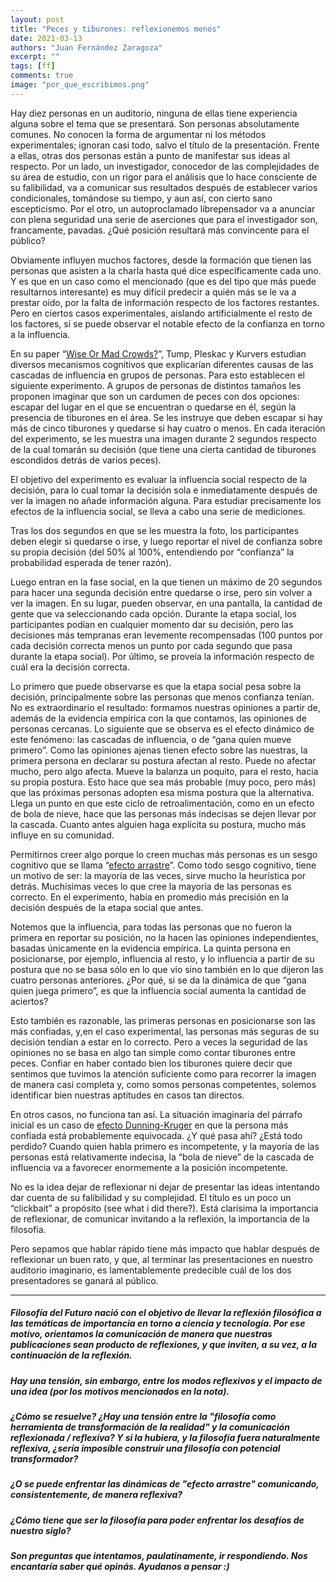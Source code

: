 ```yaml
---
layout: post
title: "Peces y tiburones: reflexionemos menos"
date: 2021-03-13
authors: "Juan Fernández Zaragoza"
excerpt: ""
tags: [ff]
comments: true
image: "por_que_escribimos.png"
---
```


Hay diez personas en un auditorio, ninguna de ellas tiene experiencia alguna sobre el tema que se presentará. Son personas absolutamente comunes. No conocen la forma de argumentar ni los métodos experimentales; ignoran casi todo, salvo el título de la presentación. Frente a ellas, otras dos personas están a punto de manifestar sus ideas al respecto. Por un lado, un investigador, conocedor de las complejidades de su área de estudio, con un rigor para el análisis que lo hace consciente de su falibilidad, va a comunicar sus resultados después de establecer varios condicionales, tomándose su tiempo, y aun así, con cierto sano escepticismo. Por el otro, un autoproclamado librepensador va a anunciar con plena seguridad una serie de aserciones que para el investigador son, francamente, pavadas. ¿Qué posición resultará más convincente para el público?

Obviamente influyen muchos factores, desde la formación que tienen las personas que asisten a la charla hasta qué dice específicamente cada uno. Y es que en un caso como el mencionado (que es del tipo que más puede resultarnos interesante) es muy difícil predecir a quién más se le va a prestar oído, por la falta de información respecto de los factores restantes. Pero en ciertos casos experimentales, aislando artificialmente el resto de los factores, sí se puede observar el notable efecto de la confianza en torno a la influencia.

En su paper “[Wise Or Mad Crowds?](https://advances.sciencemag.org/content/6/29/eabb0266)”, Tump, Pleskac y Kurvers estudian diversos mecanismos cognitivos que explicarían diferentes causas de las cascadas de influencia en grupos de personas. Para esto establecen el siguiente experimento. A grupos de personas de distintos tamaños les proponen imaginar que son un cardumen de peces con dos opciones: escapar del lugar en el que se encuentran o quedarse en él, según la presencia de tiburones en el área. Se les instruye que deben escapar si hay más de cinco tiburones y quedarse si hay cuatro o menos. En cada iteración del experimento, se les muestra una imagen durante 2 segundos respecto de la cual tomarán su decisión (que tiene una cierta cantidad de tiburones escondidos detrás de varios peces).

El objetivo del experimento es evaluar la influencia social respecto de la decisión, para lo cual tomar la decisión sola e inmediatamente después de ver la imagen no añade información alguna. Para estudiar precisamente los efectos de la influencia social, se lleva a cabo una serie de mediciones.

Tras los dos segundos en que se les muestra la foto, los participantes deben elegir si quedarse o irse, y luego reportar el nivel de confianza sobre su propia decisión (del 50% al 100%, entendiendo por “confianza” la probabilidad esperada de tener razón).

Luego entran en la fase social, en la que tienen un máximo de 20 segundos para hacer una segunda decisión entre quedarse o irse, pero sin volver a ver la imagen. En su lugar, pueden observar, en una pantalla, la cantidad de gente que va seleccionando cada opción. Durante la etapa social, los participantes podían en cualquier momento dar su decisión, pero las decisiones más tempranas eran levemente recompensadas (100 puntos por cada decisión correcta menos un punto por cada segundo que pasa durante la etapa social). Por último, se proveía la información respecto de cuál era la decisión correcta.

Lo primero que puede observarse es que la etapa social pesa sobre la decisión, principalmente sobre las personas que menos confianza tenían. No es extraordinario el resultado: formamos nuestras opiniones a partir de, además de la evidencia empírica con la que contamos, las opiniones de personas cercanas. Lo siguiente que se observa es el efecto dinámico de este fenómeno: las cascadas de influencia, o de “gana quien mueve primero”. Como las opiniones ajenas tienen efecto sobre las nuestras, la primera persona en declarar su postura afectan al resto. Puede no afectar mucho, pero algo afecta. Mueve la balanza un poquito, para el resto, hacia su propia postura. Esto hace que sea más probable (muy poco, pero más) que las próximas personas adopten esa misma postura que la alternativa. Llega un punto en que este ciclo de retroalimentación, como en un efecto de bola de nieve, hace que las personas más indecisas se dejen llevar por la cascada. Cuanto antes alguien haga explícita su postura, mucho
más influye en su comunidad.

Permitirnos creer algo porque lo creen muchas más personas es un sesgo cognitivo que se llama “[efecto arrastre](https://es.wikipedia.org/wiki/Efecto_arrastre#:~:text=El%20efecto%20bandwagon%2C%20tambi%C3%A9n%20conocido,personas%20hacen%20y%20creen%20en)”. Como todo sesgo cognitivo, tiene un motivo de ser: la mayoría de las veces, sirve mucho la heurística por detrás. Muchísimas veces lo que cree la mayoría de las personas es correcto. En el experimento, había en promedio más precisión en la decisión después de la etapa social que antes.

Notemos que la influencia, para todas las personas que no fueron la primera en reportar su posición, no la hacen las opiniones independientes, basadas únicamente en la evidencia empírica. La quinta persona en posicionarse, por ejemplo, influencia al resto, y lo influencia a partir de su postura que no se basa sólo en lo que vio sino también en lo que dijeron las cuatro personas anteriores. ¿Por qué, si se da la dinámica de que “gana quien juega primero”, es que la influencia social aumenta la cantidad de aciertos?

Esto también es razonable, las primeras personas en posicionarse son las más confiadas, y,en el caso experimental, las personas más seguras de su decisión tendían a estar en lo correcto. Pero a veces la seguridad de las opiniones no se basa en algo tan simple como contar tiburones entre peces. Confiar en haber contado bien los tiburones quiere decir que sentimos que tuvimos la atención suficiente como para recorrer la imagen de manera casi completa y, como somos personas competentes, solemos identificar bien nuestras aptitudes en casos tan directos.

En otros casos, no funciona tan así. La situación imaginaria del párrafo inicial es un caso de [efecto Dunning-Kruger](https://es.wikipedia.org/wiki/Efecto_Dunning-Kruger) en que la persona más confiada está probablemente equivocada. ¿Y qué pasa ahí? ¿Está todo perdido? Cuando quien habla primero es incompetente, y la mayoría de las personas está relativamente indecisa, la “bola de nieve” de la cascada de influencia va a favorecer enormemente a la posición incompetente.

No es la idea dejar de reflexionar ni dejar de presentar las ideas intentando dar cuenta de su falibilidad y su complejidad. El título es un poco un “clickbait” a propósito (see what i did there?). Está clarísima la importancia de reflexionar, de comunicar invitando a la reflexión, la importancia de la filosofía.

Pero sepamos que hablar rápido tiene más impacto que hablar después de reflexionar un buen rato, y que, al terminar las presentaciones en nuestro auditorio imaginario, es lamentablemente predecible cuál de los dos presentadores se ganará al público.

---

##### Filosofía del Futuro nació con el objetivo de llevar la reflexión filosófica a las temáticas de importancia en torno a ciencia y tecnología. Por ese motivo, orientamos la comunicación de manera que nuestras publicaciones sean producto de reflexiones, y que inviten, a su vez, a la continuación de la reflexión.

##### Hay una tensión, sin embargo, entre los modos reflexivos y el impacto de una idea (por los motivos mencionados en la nota).

##### ¿Cómo se resuelve? ¿Hay una tensión entre la "filosofía como herramienta de transformación de la realidad" y la comunicación reflexionada / reflexiva? Y si la hubiera, y la filosofía fuera naturalmente reflexiva, ¿sería imposible construir una filosofía con potencial transformador?

##### ¿O se puede enfrentar las dinámicas de "efecto arrastre" comunicando, consistentemente, de manera reflexiva?

##### ¿Cómo tiene que ser la filosofía para poder enfrentar los desafíos de nuestro siglo?

##### Son preguntas que intentamos, paulatinamente, ir respondiendo. Nos encantaría saber qué opinás. Ayudanos a pensar :)
